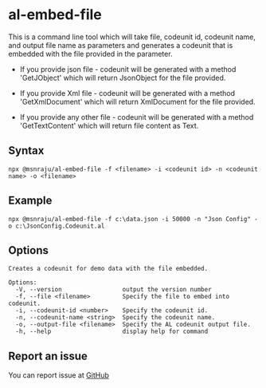 # al-embed-file
This is a command line tool which will take file, codeunit id, codeunit name, and output file name as parameters and generates a codeunit that is embedded with the file provided in the parameter.

* If you provide json file -  codeunit will be generated with a method 'GetJObject' which will return JsonObject for the file provided.

* If you provide Xml file - codeunit will be generated with a method 'GetXmlDocument' which will return XmlDocument for the file provided.

* If you provide any other file - codeunit will be generated with a method 'GetTextContent' which will return file content as Text.

## Syntax
`npx @msnraju/al-embed-file -f <filename> -i <codeunit id> -n <codeunit name> -o <filename>`

## Example
`npx @msnraju/al-embed-file -f c:\data.json -i 50000 -n "Json Config" -o c:\JsonConfig.Codeunit.al`

## Options
```
Creates a codeunit for demo data with the file embedded.

Options:
  -V, --version                 output the version number
  -f, --file <filename>         Specify the file to embed into codeunit.
  -i, --codeunit-id <number>    Specify the codeunit id.
  -n, --codeunit-name <string>  Specify the codeunit name.
  -o, --output-file <filename>  Specify the AL codeunit output file.
  -h, --help                    display help for command
```

## Report an issue
You can report issue at [GitHub](https://github.com/msnraju/al-embed-file/issues)